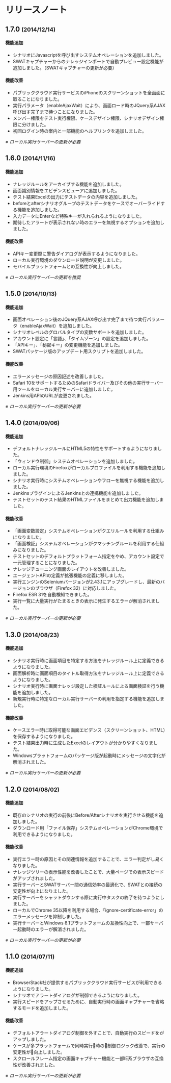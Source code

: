 リリースノート
===

1.7.0 <small>(2014/12/14)</small>
---

#### 機能追加

* シナリオにJavascriptを呼び出すシステムオペレーションを追加しました。
* SWATキャプチャーからのナレッジインポートで自動プレビュー設定機能が追加しました。（SWATキャプチャーの更新が必要）

#### 機能改善

* パブリッククラウド実行サービスのiPhoneのスクリーンショットを全画面に取ることになりました。
* 実行パラメータ（enableAjaxWait）により、画面ロード時のJQuery系AJAX呼び出す完了まで待つことになりました。
* メンバー権限をテスト実行権限、ケースデザイン権限、シナリオデザイン権限に分けました。
* 初回ログイン時の案内と一部機能のヘルプリンクを追加しました。

*※ ローカル実行サーバーの更新が必要* 

1.6.0 <small>(2014/11/16)</small>
---

#### 機能追加

* ナレッジルールをアーカイブする機能を追加しました。
* 画面識別情報をエビデンスビューアに追加しました。
* テスト結果Excelの出力にテストデータの内容を追加しました。
* beforeとafterシナリオグループのテストデータをケースでオーバーライドする機能を追加しました。
* 入力データにEnterなど特殊キーが入れられるようになりました。
* 期待したアラートが表示されない時のエラーを無視するオプションを追加しました。

#### 機能改善

* APIキー変更際に警告ダイアログが表示するようになりました。
* ローカル実行環境のダウンロード説明が変更しました。
* モバイルプラットフォームとの互換性が向上しました。

*※ ローカル実行サーバーの更新を推奨* 

1.5.0 <small>(2014/10/13)</small>
---

#### 機能追加

* 画面オペレーション後のJQuery系AJAX呼び出す完了まで待つ実行パラメータ（enableAjaxWait）を追加しました。
* シナリオレベルのグロバルタイプの変数サポートを追加しました。
* アカウント設定に「言語」、「タイムゾーン」の設定を追加しました。
* 「APIキー」、「秘密キー」の変更機能を追加しました。
* SWATパッケージ版のアップデート用スクリプトを追加しました。

#### 機能改善

* エラーメッセージの原因記述を改善しました。
* Safari 10をサポートするためのSafariドライバー及びその他の実行サーバー用ツールをローカル実行サーバーに追加しました。
* Jenkins用APIのURLが変更されました。

*※ ローカル実行サーバーの更新が必要* 

1.4.0 <small>(2014/09/06)</small>
---

#### 機能追加

* デフォルトナレッジルールにHTML5の特性をサポートするようになりました。
* 「ウィンドウ制御」システムオペレーションを追加しました。
* ローカル実行環境のFirefoxがローカルプロファイルを利用する機能を追加しました。
* シナリオ実行時にシステムオペレーションやフローを無視する機能を追加しました。
* JenkinsプラグインによるJenkinsとの連携機能を追加しました。
* テストセットのテスト結果のHTMLファイルをまとめて出力機能を追加しました。

#### 機能改善

* 「画面変数設定」システムオペレーションがクエリルールを利用する仕組みになりました。
* 「画面検証」システムオペレーションがクマッチングルールを利用する仕組みになりました。
* テストセットのデフォルトプラットフォーム指定をやめ、アカウント設定で一元管理することになりました。
* ナレッジチューニング画面のレイアウトを改善しました。
* エージェントAPIの定義が拡張機能の定義に移しました。
* 実行エンジンのSeleniumバージョンが2.43.1にアップグレードし、最新のバージョンのブラウザ（Firefox 32）に対応しました。
* Firefox ESR 31を自動検知できました。
* 実行一覧に大量実行がたまるときの表示に発生するエラーが解消されました。

*※ ローカル実行サーバーの更新が必要*

1.3.0 <small>(2014/08/23)</small>
---

#### 機能追加

* シナリオ実行時に画面項目を特定する方法をナレッジルール上に定義できるようになりました。
* 画面解析時に画面項目のタイトル取得方法をナレッジルール上に定義できるようになりました。
* シナリオ実行時に画面ナレッジ設定した検証ルールによる画面検証を行う機能を追加しました。
* 新規実行時に特定なローカル実行サーバーの利用を指定する機能を追加しました。

#### 機能改善

* ケースエラー時に取得可能な画面エビデンス（スクリーンショット、HTML）を保存するようになりました。
* テスト結果出力時に生成したExcelのレイアウトが分かりやすくなりました。
* Windowsプラットフォームのパッケージ版が起動時にメッセージの文字化が解消されました。

*※ ローカル実行サーバーの更新が必要*

1.2.0 <small>(2014/08/02)</small>
---

#### 機能追加

* 既存のシナリオの実行の前後にBefore/Afterシナリオを実行させる機能を追加しました。
* ダウンロード用「ファイル保存」システムオペレーションがChrome環境で利用できるようになりました。

#### 機能改善

* 実行エラー時の原因とその関連情報を追加することで、エラー判定がし易くなりました。
* ナレッジツリーの表示性能を改善したことで、大量ページでの表示スピードがアップされました。
* 実行サーバーとSWATサーバー間の通信効率の最適化で、SWATとの接続の安定性が向上になりました。
* 実行サーバーをシャットダウンする際に実行中タスクの終了を待つようにしました。
* ローカルでChrome 35以降を利用する場合、「ignore-certificate-error」のエラーメッセージを抑制しました。
* 実行サーバーとWindows 8.1プラットフォームの互換性向上で、一部サーバー起動時のエラーが解消されました。

*※ ローカル実行サーバーの更新が必要*

1.1.0 <small>(2014/07/11)</small>
---

#### 機能追加

* BrowserStack社が提供するパブリッククラウド実行サービスが利用できるようになりました。
* シナリオでアラートダイアログが制御できるようになりました。
* 実行スピードをアップさせるために、自動実行時の画面キャプチャーを省略するモードを追加しました。

#### 機能改善

* デフォルトアラートダイアログ制御を外すことで、自動実行のスピードをがアップしました。
* ケースが多プラットフォームで同時実行時の制御ロジック改善で、実行の安定性が向上しました。
* スクロールフレーム指定の画面キャプチャー機能と一部IE系ブラウザの互換性が改善されました。

*※ ローカル実行サーバーの更新が必要*